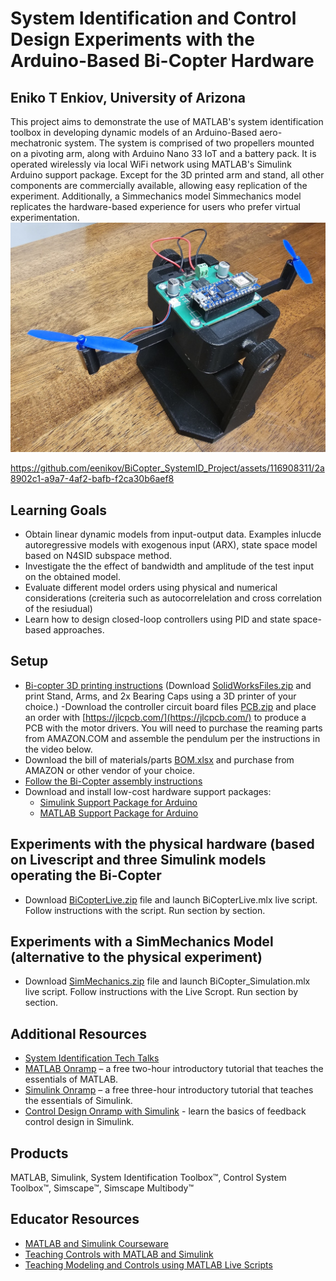 # System Identification and Control Design Experiments with the Arduino-Based Bi-Copter Hardware 
## Eniko T Enkiov, University of Arizona
This project aims to demonstrate the use of MATLAB's system identification toolbox in developing dynamic models of an Arduino-Based aero-mechatronic system. The system is comprised of two propellers mounted on a pivoting arm, along with Arduino Nano 33 IoT and a battery pack. It is operated wirelessly via local WiFi network using MATLAB's Simulink Arduino support package. Except for the 3D printed arm and stand, all other components are commercially available, allowing easy replication of the experiment. Additionally, a Simmechanics model Simmechanics model replicates the hardware-based experience for users who prefer virtual experimentation.
<img src="BiNano.jpg" width="600">  

https://github.com/eenikov/BiCopter_SystemID_Project/assets/116908311/2a8902c1-a9a7-4af2-bafb-f2ca30b6aef8

## Learning Goals
- Obtain linear dynamic models from input-output data. Examples inlucde autoregressive models with exogenous input (ARX), state space model based on N4SID subspace method.
- Investigate the the effect of bandwidth and amplitude of the test input on the obtained model. 
- Evaluate different model orders using physical and numerical considerations (creiteria such as autocorrelelation and cross correlation of the resiudual)
- Learn how to design closed-loop controllers using PID and state space-based approaches. 

## Setup
- [Bi-copter 3D printing instructions](https://www.youtube.com/watch?v=3kPK0pJ30wg) (Download [SolidWorksFiles.zip](https://github.com/eenikov/BiCopter_SystemID_Project/blob/main/SolidWorksFiles.zip) and print  Stand, Arms, and 2x Bearing Caps using a 3D printer of your choice.)
-Download the controller circuit board files [PCB.zip](https://github.com/eenikov/BiCopter_SystemID_Project/blob/main/PCB.zip) and place an order with [https://jlcpcb.com/](https://jlcpcb.com/) to produce a PCB with the motor drivers. You will need to purchase the reaming parts from AMAZON.COM and assemble the pendulum per the instructions in the video below.
-  Download the bill of materials/parts [BOM.xlsx](https://github.com/eenikov/BiCopter_SystemID_Project/blob/main/BOM.xlsx) and purchase from AMAZON or other vendor of your choice.
- [Follow the Bi-Copter assembly instructions](https://www.youtube.com/watch?v=vzXoB-3JaGU)
- Download and install low-cost hardware support packages:
  * [Simulink Support Package for Arduino](https://www.mathworks.com/hardware-support/arduino.html#simulink)
  * [MATLAB Support Package for Arduino](https://www.mathworks.com/hardware-support/arduino.html#matlab)
 
## Experiments with the physical hardware (based on Livescript and three Simulink models operating the Bi-Copter
- Download [BiCopterLive.zip](https://github.com/eenikov/BiCopter_SystemID_Project/blob/main/BiCopterLive.zip) file and launch BiCopterLive.mlx live script. Follow instructions with the script. Run section by section.

## Experiments with a SimMechanics Model (alternative to the physical experiment)
- Download [SimMechanics.zip](https://github.com/eenikov/BiCopter_SystemID_Project/blob/main/SimMechanics.zip) file and launch BiCopter_Simulation.mlx  live script. Follow instructions with the Live Scropt. Run section by section.

## Additional Resources
- [System Identification Tech Talks](https://www.mathworks.com/videos/series/system-identification.html)
- [MATLAB Onramp](https://www.mathworks.com/learn/tutorials/matlab-onramp.html) – a free two-hour introductory tutorial that teaches the essentials of MATLAB.
- [Simulink Onramp](https://www.mathworks.com/learn/tutorials/simulink-onramp.html) – a free three-hour introductory tutorial that teaches the essentials of Simulink.
- [Control Design Onramp with Simulink](https://matlabacademy.mathworks.com/details/control-design-onramp-with-simulink/controls) - learn the basics of feedback control design in Simulink.

## Products
MATLAB, Simulink, System Identification Toolbox™, Control System Toolbox™, Simscape™, Simscape Multibody™

## Educator Resources
- [MATLAB and Simulink Courseware](https://www.mathworks.com/academia/courseware.html)
- [Teaching Controls with MATLAB and Simulink](https://www.mathworks.com/academia/courseware/teaching-controls-with-matlab-and-simulink.html)
- [Teaching Modeling and Controls using MATLAB Live Scripts](https://www.mathworks.com/videos/teaching-modeling-and-controls-with-the-matlab-live-editor-1623992486476.html?s_tid=srchtitle_teaching%20modeling%20and%20controls_1)

